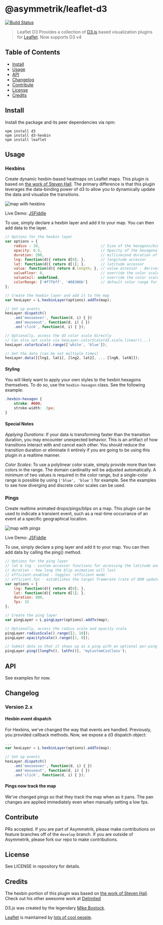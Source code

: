 # @asymmetrik/leaflet-d3

[![Build Status][travis-image]][travis-url]

> Leaflet D3
> Provides a collection of [D3.js](http://d3js.org) based visualization plugins for [Leaflet](http://leafletjs.com/).
> Now supports D3 v4

## Table of Contents
- [Install](#install)
- [Usage](#usage)
- [API](#api)
- [Changelog](#changelog)
- [Contribute](#contribute)
- [License](#license)
- [Credits](#credits)


## Install 
Install the package and its peer dependencies via npm:
```
npm install d3
npm install d3-hexbin
npm install leaflet
```


## Usage

### Hexbins
Create dynamic hexbin-based heatmaps on Leaflet maps. This plugin is based on [the work of Steven Hall](http://www.delimited.io/blog/2013/12/1/hexbins-with-d3-and-leaflet-maps). The primary difference is that this plugin leverages the data-binding power of d3 to allow you to dynamically update the data and visualize the transitions.

<img src="https://cloud.githubusercontent.com/assets/480701/4594707/d995541a-5091-11e4-9955-5938b1cb977a.png" alt="map with hexbins"/>

Live Demo: [JSFiddle](http://jsfiddle.net/acjnbu8t/embedded/result/)

To use, simply declare a hexbin layer and add it to your map. You can then add data to the layer.

```js
// Options for the hexbin layer
var options = {
	radius : 10,							// Size of the hexagons/bins
	opacity: 0.5,							// Opacity of the hexagonal layer
	duration: 200,							// millisecond duration of d3 transitions (see note below)
	lng: function(d){ return d[0]; },		// longitude accessor
	lat: function(d){ return d[1]; },		// latitude accessor
	value: function(d){ return d.length; },	// value accessor - derives the bin value
	valueFloor: 0,							// override the color scale domain low value
	valueCeil: undefined,					// override the color scale domain high value
	colorRange: ['#f7fbff', '#08306b']		// default color range for the heat map (see note below)
};

// Create the hexbin layer and add it to the map
var hexLayer = L.hexbinLayer(options).addTo(map);

// Set up events
hexLayer.dispatch()
	.on('mouseover', function(d, i) { })
	.on('mouseout', function(d, i) { })
	.on('click', function(d, i) { });

// Optionally, access the d3 color scale directly
// Can also set scale via hexLayer.colorScale(d3.scale.linear()...)
hexLayer.colorScale().range(['white', 'blue']);

// Set the data (can be set multiple times)
hexLayer.data([[lng1, lat1], [lng2, lat2], ... [lngN, latN]]);

```

#### Styling

You will likely want to apply your own styles to the hexbin hexagons themselves. To do so, use the ```hexbin-hexagon``` class.
See the following example:

```css
.hexbin-hexagon {
	stroke: #000;
	stroke-width: .5px;
}
```

#### Special Notes

*Applying Durations*:
If your data is transforming faster than the transition duration, you may encounter unexpected behavior.
This is an artifact of how transitions interact with and cancel each other.
You should reduce the transition duration or eliminate it entirely if you are going to be using this plugin in a realtime manner.

*Color Scales*:
To use a polylinear color scale, simply provide more than two colors in the range. The domain cardinality will be adjusted automatically.
A minimum of two values is required in the color range, but a single-color range is possible by using `['blue', 'blue']` for example.
See the examples to see how diverging and discrete color scales can be used.


### Pings
Create realtime animated drops/pings/blips on a map. This plugin can be used to indicate a transient event, such as a real-time occurrance of an event at a specific geographical location.

<img src="https://cloud.githubusercontent.com/assets/480701/4890582/5b6781ae-63a0-11e4-8e45-236eb7c75b85.gif" alt="map with pings"/>

Live Demo: [JSFiddle](http://jsfiddle.net/reblace/7jfhLgnq/embedded/result/)

To use, simply declare a ping layer and add it to your map. You can then add data by calling the ping() method.

```js
// Options for the ping layer
// lat & lng - custom accessor functions for accessing the latitude and longitude of the data object
// duration - how long the blip animation will last
// efficient.enabled - toggles 'efficient mode'
// efficient.fps - establishes the target framerate (rate of DOM updates for each individual object) when running in efficient mode
var options = {
	lng: function(d){ return d[0]; },
	lat: function(d){ return d[1]; },
	duration: 800,
	fps: 32
};

// Create the ping layer
var pingLayer = L.pingLayer(options).addTo(map);

// Optionally, access the radius scale and opacity scale
pingLayer.radiusScale().range([2, 18]);
pingLayer.opacityScale().range([1, 0]);

// Submit data so that it shows up as a ping with an optional per-ping css class
pingLayer.ping([longFn(), latFn()], 'myCustomCssClass');

```


## API
See examples for now.


## Changelog

### Version 2.x

#### Hexbin event dispatch
For Hexbins, we've changed the way that events are handled. Previously, you provided callback methods.
Now, we expose a d3 dispatch object:

```js
...
var hexLayer = L.hexbinLayer(options).addTo(map);

// Set up events
hexLayer.dispatch()
	.on('mouseover', function(d, i) { })
	.on('mouseout', function(d, i) { })
	.on('click', function(d, i) { });
```

#### Pings now track the map
We've changed pings so that they track the map when as it pans.
The pan changes are applied immediately even when manually setting a low fps.


## Contribute
PRs accepted. If you are part of Asymmetrik, please make contributions on feature branches off of the ```develop``` branch. If you are outside of Asymmetrik, please fork our repo to make contributions.


## License
See LICENSE in repository for details.


## Credits
The hexbin portion of this plugin was based on [the work of Steven Hall](http://www.delimited.io/blog/2013/12/1/hexbins-with-d3-and-leaflet-maps). Check out his other awesome work at [Delimited](http://www.delimited.io/)

D3.js was created by the legendary [Mike Bostock](https://github.com/mbostock).

[Leaflet](http://leafletjs.com/) is maintained by [lots of cool people](https://github.com/Leaflet/Leaflet/graphs/contributors).


[travis-url]: https://travis-ci.org/Asymmetrik/leaflet-d3/
[travis-image]: https://travis-ci.org/Asymmetrik/leaflet-d3.svg
